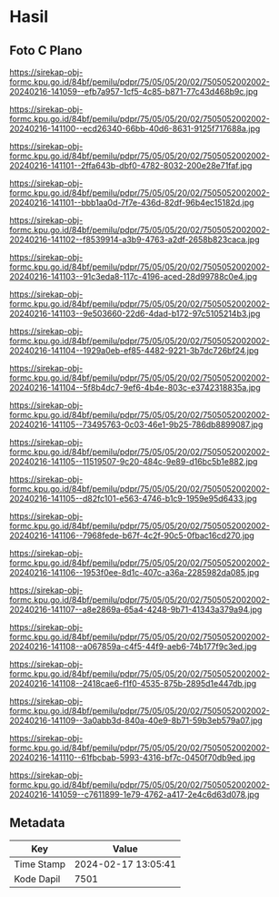 # Hasil

## Foto C Plano

https://sirekap-obj-formc.kpu.go.id/84bf/pemilu/pdpr/75/05/05/20/02/7505052002002-20240216-141059--efb7a957-1cf5-4c85-b871-77c43d468b9c.jpg

https://sirekap-obj-formc.kpu.go.id/84bf/pemilu/pdpr/75/05/05/20/02/7505052002002-20240216-141100--ecd26340-66bb-40d6-8631-9125f717688a.jpg

https://sirekap-obj-formc.kpu.go.id/84bf/pemilu/pdpr/75/05/05/20/02/7505052002002-20240216-141101--2ffa643b-dbf0-4782-8032-200e28e71faf.jpg

https://sirekap-obj-formc.kpu.go.id/84bf/pemilu/pdpr/75/05/05/20/02/7505052002002-20240216-141101--bbb1aa0d-7f7e-436d-82df-96b4ec15182d.jpg

https://sirekap-obj-formc.kpu.go.id/84bf/pemilu/pdpr/75/05/05/20/02/7505052002002-20240216-141102--f8539914-a3b9-4763-a2df-2658b823caca.jpg

https://sirekap-obj-formc.kpu.go.id/84bf/pemilu/pdpr/75/05/05/20/02/7505052002002-20240216-141103--91c3eda8-117c-4196-aced-28d99788c0e4.jpg

https://sirekap-obj-formc.kpu.go.id/84bf/pemilu/pdpr/75/05/05/20/02/7505052002002-20240216-141103--9e503660-22d6-4dad-b172-97c5105214b3.jpg

https://sirekap-obj-formc.kpu.go.id/84bf/pemilu/pdpr/75/05/05/20/02/7505052002002-20240216-141104--1929a0eb-ef85-4482-9221-3b7dc726bf24.jpg

https://sirekap-obj-formc.kpu.go.id/84bf/pemilu/pdpr/75/05/05/20/02/7505052002002-20240216-141104--5f8b4dc7-9ef6-4b4e-803c-e3742318835a.jpg

https://sirekap-obj-formc.kpu.go.id/84bf/pemilu/pdpr/75/05/05/20/02/7505052002002-20240216-141105--73495763-0c03-46e1-9b25-786db8899087.jpg

https://sirekap-obj-formc.kpu.go.id/84bf/pemilu/pdpr/75/05/05/20/02/7505052002002-20240216-141105--11519507-9c20-484c-9e89-d16bc5b1e882.jpg

https://sirekap-obj-formc.kpu.go.id/84bf/pemilu/pdpr/75/05/05/20/02/7505052002002-20240216-141105--d82fc101-e563-4746-b1c9-1959e95d6433.jpg

https://sirekap-obj-formc.kpu.go.id/84bf/pemilu/pdpr/75/05/05/20/02/7505052002002-20240216-141106--7968fede-b67f-4c2f-90c5-0fbac16cd270.jpg

https://sirekap-obj-formc.kpu.go.id/84bf/pemilu/pdpr/75/05/05/20/02/7505052002002-20240216-141106--1953f0ee-8d1c-407c-a36a-2285982da085.jpg

https://sirekap-obj-formc.kpu.go.id/84bf/pemilu/pdpr/75/05/05/20/02/7505052002002-20240216-141107--a8e2869a-65a4-4248-9b71-41343a379a94.jpg

https://sirekap-obj-formc.kpu.go.id/84bf/pemilu/pdpr/75/05/05/20/02/7505052002002-20240216-141108--a067859a-c4f5-44f9-aeb6-74b177f9c3ed.jpg

https://sirekap-obj-formc.kpu.go.id/84bf/pemilu/pdpr/75/05/05/20/02/7505052002002-20240216-141108--2418cae6-f1f0-4535-875b-2895d1e447db.jpg

https://sirekap-obj-formc.kpu.go.id/84bf/pemilu/pdpr/75/05/05/20/02/7505052002002-20240216-141109--3a0abb3d-840a-40e9-8b71-59b3eb579a07.jpg

https://sirekap-obj-formc.kpu.go.id/84bf/pemilu/pdpr/75/05/05/20/02/7505052002002-20240216-141110--61fbcbab-5993-4316-bf7c-0450f70db9ed.jpg

https://sirekap-obj-formc.kpu.go.id/84bf/pemilu/pdpr/75/05/05/20/02/7505052002002-20240216-141059--c7611899-1e79-4762-a417-2e4c6d63d078.jpg


## Metadata

| Key        | Value               |
| ---------- | ------------------- |
| Time Stamp | 2024-02-17 13:05:41 |
| Kode Dapil | 7501                |



